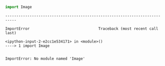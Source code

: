 

```python
import Image
```


    ---------------------------------------------------------------------------

    ImportError                               Traceback (most recent call last)

    <ipython-input-2-e2cc1e534171> in <module>()
    ----> 1 import Image
    

    ImportError: No module named 'Image'



